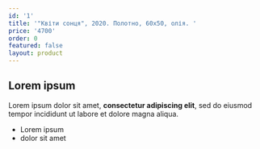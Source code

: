 ```yaml
---
id: '1'
title: '"Квіти сонця", 2020. Полотно, 60х50, олія. '
price: '4700'
order: 0
featured: false
layout: product
---
```

## Lorem ipsum

Lorem ipsum dolor sit amet, **consectetur adipiscing elit**, sed do eiusmod tempor incididunt ut labore et dolore magna aliqua.

- Lorem ipsum
- dolor sit amet